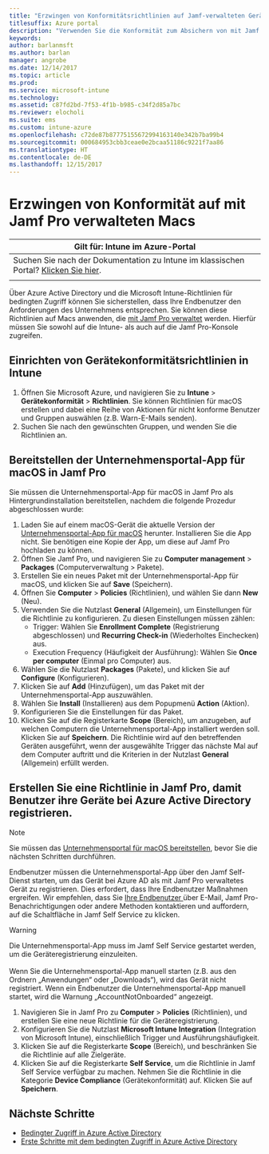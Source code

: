 ```yaml
---
title: "Erzwingen von Konformitätsrichtlinien auf Jamf-verwalteten Geräten"
titlesuffix: Azure portal
description: "Verwenden Sie die Konformität zum Absichern von mit Jamf verwalteten Geräten."
keywords: 
author: barlanmsft
ms.author: barlan
manager: angrobe
ms.date: 12/14/2017
ms.topic: article
ms.prod: 
ms.service: microsoft-intune
ms.technology: 
ms.assetid: c87fd2bd-7f53-4f1b-b985-c34f2d85a7bc
ms.reviewer: elocholi
ms.suite: ems
ms.custom: intune-azure
ms.openlocfilehash: c72de87b87775155672994163140e342b7ba99b4
ms.sourcegitcommit: 000684953cbb3ceae0e2bcaa51186c9221f7aa86
ms.translationtype: HT
ms.contentlocale: de-DE
ms.lasthandoff: 12/15/2017
---
```

# <a name="enforce-compliance-on-macs-managed-with-jamf-pro"></a>Erzwingen von Konformität auf mit Jamf Pro verwalteten Macs

|Gilt für: Intune im Azure-Portal |
|--|
|Suchen Sie nach der Dokumentation zu Intune im klassischen Portal? [Klicken Sie hier](/intune/introduction-intune?toc=/intune-classic/toc.json).|
| |

Über Azure Active Directory und die Microsoft Intune-Richtlinien für bedingten Zugriff können Sie sicherstellen, dass Ihre Endbenutzer den Anforderungen des Unternehmens entsprechen. Sie können diese Richtlinien auf Macs anwenden, die [mit Jamf Pro verwaltet](conditional-access-integrate-jamf.md) werden. Hierfür müssen Sie sowohl auf die Intune- als auch auf die Jamf Pro-Konsole zugreifen.

## <a name="set-up-device-compliance-policies-in-intune"></a>Einrichten von Gerätekonformitätsrichtlinien in Intune

1. Öffnen Sie Microsoft Azure, und navigieren Sie zu **Intune** > **Gerätekonformität** > **Richtlinien**. Sie können Richtlinien für macOS erstellen und dabei eine Reihe von Aktionen für nicht konforme Benutzer und Gruppen auswählen (z.B. Warn-E-Mails senden).
2. Suchen Sie nach den gewünschten Gruppen, und wenden Sie die Richtlinien an.

## <a name="deploy-the-company-portal-app-for-macos-in-jamf-pro"></a>Bereitstellen der Unternehmensportal-App für macOS in Jamf Pro

Sie müssen die Unternehmensportal-App für macOS in Jamf Pro als Hintergrundinstallation bereitstellen, nachdem die folgende Prozedur abgeschlossen wurde:

1. Laden Sie auf einem macOS-Gerät die aktuelle Version der [Unternehmensportal-App für macOS](https://go.microsoft.com/fwlink/?linkid=862280) herunter. Installieren Sie die App nicht. Sie benötigen eine Kopie der App, um diese auf Jamf Pro hochladen zu können.
2. Öffnen Sie Jamf Pro, und navigieren Sie zu **Computer management** > **Packages** (Computerverwaltung > Pakete).
3. Erstellen Sie ein neues Paket mit der Unternehmensportal-App für macOS, und klicken Sie auf **Save** (Speichern).
4. Öffnen Sie **Computer** > **Policies** (Richtlinien), und wählen Sie dann **New** (Neu).
5. Verwenden Sie die Nutzlast **General** (Allgemein), um Einstellungen für die Richtlinie zu konfigurieren. Zu diesen Einstellungen müssen zählen:
   - Trigger: Wählen Sie **Enrollment Complete** (Registrierung abgeschlossen) und **Recurring Check-in** (Wiederholtes Einchecken) aus.
   - Execution Frequency (Häufigkeit der Ausführung): Wählen Sie **Once per computer** (Einmal pro Computer) aus.
6. Wählen Sie die Nutzlast **Packages** (Pakete), und klicken Sie auf **Configure** (Konfigurieren).
7. Klicken Sie auf **Add** (Hinzufügen), um das Paket mit der Unternehmensportal-App auszuwählen.
8. Wählen Sie **Install** (Installieren) aus dem Popupmenü **Action** (Aktion).
9. Konfigurieren Sie die Einstellungen für das Paket.
10. Klicken Sie auf die Registerkarte **Scope** (Bereich), um anzugeben, auf welchen Computern die Unternehmensportal-App installiert werden soll. Klicken Sie auf **Speichern**. Die Richtlinie wird auf den betreffenden Geräten ausgeführt, wenn der ausgewählte Trigger das nächste Mal auf dem Computer auftritt und die Kriterien in der Nutzlast **General** (Allgemein) erfüllt werden.

## <a name="create-a-policy-in-jamf-pro-to-have-users-register-their-devices-with-azure-active-directory"></a>Erstellen Sie eine Richtlinie in Jamf Pro, damit Benutzer ihre Geräte bei Azure Active Directory registrieren.

> [!NOTE]
> Sie müssen das [Unternehmensportal für macOS bereitstellen](conditional-access-assign-jamf.md#require-the-company-portal-app-for-macos), bevor Sie die nächsten Schritten durchführen.  

Endbenutzer müssen die Unternehmensportal-App über den Jamf Self-Dienst starten, um das Gerät bei Azure AD als mit Jamf Pro verwaltetes Gerät zu registrieren. Dies erfordert, dass Ihre Endbenutzer Maßnahmen ergreifen. Wir empfehlen, dass Sie [Ihre Endbenutzer ](end-user-educate.md) über E-Mail, Jamf Pro-Benachrichtigungen oder andere Methoden kontaktieren und auffordern, auf die Schaltfläche in Jamf Self Service zu klicken.

> [!WARNING]
> Die Unternehmensportal-App muss im Jamf Self Service gestartet werden, um die Geräteregistrierung einzuleiten. <br><br>Wenn Sie die Unternehmensportal-App manuell starten (z.B. aus den Ordnern „Anwendungen“ oder „Downloads“), wird das Gerät nicht registriert. Wenn ein Endbenutzer die Unternehmensportal-App manuell startet, wird die Warnung „AccountNotOnboarded“ angezeigt.

1. Navigieren Sie in Jamf Pro zu **Computer** > **Policies** (Richtlinien), und erstellen Sie eine neue Richtlinie für die Geräteregistrierung.
2. Konfigurieren Sie die Nutzlast **Microsoft Intune Integration** (Integration von Microsoft Intune), einschließlich Trigger und Ausführungshäufigkeit.
3. Klicken Sie auf die Registerkarte **Scope** (Bereich), und beschränken Sie die Richtlinie auf alle Zielgeräte.
4. Klicken Sie auf die Registerkarte **Self Service**, um die Richtlinie in Jamf Self Service verfügbar zu machen. Nehmen Sie die Richtlinie in die Kategorie **Device Compliance** (Gerätekonformität) auf. Klicken Sie auf **Speichern**.

## <a name="next-steps"></a>Nächste Schritte

- [Bedingter Zugriff in Azure Active Directory](https://docs.microsoft.com/azure/active-directory/active-directory-conditional-access-azure-portal)
- [Erste Schritte mit dem bedingten Zugriff in Azure Active Directory](https://docs.microsoft.com/azure/active-directory/active-directory-conditional-access-azure-portal-get-started)

